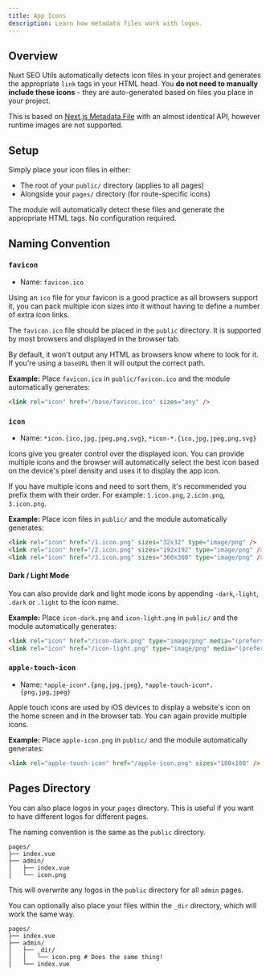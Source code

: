 ```yaml
---
title: App Icons
description: Learn how metadata files work with logos.
---
```


## Overview

Nuxt SEO Utils automatically detects icon files in your project and generates the appropriate `link` tags in your HTML head. You **do not need to manually include these icons** - they are auto-generated based on files you place in your project.

This is based on [Next.js Metadata File](https://nextjs.org/docs/app/api-reference/file-conventions/metadata/app-icons) with an almost identical API, however runtime images are not supported.

## Setup

Simply place your icon files in either:
- The root of your `public/` directory (applies to all pages)
- Alongside your `pages/` directory (for route-specific icons)

The module will automatically detect these files and generate the appropriate HTML tags. No configuration required.

## Naming Convention

### `favicon`

- Name: `favicon.ico`

Using an `ico` file for your favicon is a good practice as all browsers support it, you can pack multiple icon sizes
into it without having to define a number of extra icon links.

The `favicon.ico` file should be placed in the `public` directory. It is supported by most browsers and displayed in the browser tab.

By default, it won't output any HTML as browsers know where to look for it. If you're using a `baseURL` then it will output the correct path.

**Example:** Place `favicon.ico` in `public/favicon.ico` and the module automatically generates:

```html [head output]
<link rel="icon" href="/base/favicon.ico" sizes="any" />
```

### `icon`

- Name: `*icon.{ico,jpg,jpeg,png,svg}`, `*icon-*.{ico,jpg,jpeg,png,svg}`

Icons give you greater control over the displayed icon. You can provide multiple icons and
the browser will automatically select the best icon based on the device's pixel density and uses it to display the app icon.

If you have multiple icons and need to sort them, it's recommended you prefix them with their order. For example:
`1.icon.png`, `2.icon.png`, `3.icon.png`.

**Example:** Place icon files in `public/` and the module automatically generates:

```html [head output]
<link rel="icon" href="/1.icon.png" sizes="32x32" type="image/png" />
<link rel="icon" href="/2.icon.png" sizes="192x192" type="image/png" />
<link rel="icon" href="/3.icon.png" sizes="360x360" type="image/png" />
```

#### Dark / Light Mode

You can also provide dark and light mode icons by appending `-dark`,`-light`, `.dark` or `.light` to the icon name.

**Example:** Place `icon-dark.png` and `icon-light.png` in `public/` and the module automatically generates:

```html [head output]
<link rel="icon" href="/icon-dark.png" type="image/png" media="(prefers-color-scheme: dark)" />
<link rel="icon" href="/icon-light.png" type="image/png" media="(prefers-color-scheme: light)" />
```

### `apple-touch-icon`

- Name: `*apple-icon*.{png,jpg,jpeg}`, `*apple-touch-icon*.{png,jpg,jpeg}`

Apple touch icons are used by iOS devices to display a website's icon on the home screen and in the browser tab. You can again provide
multiple icons.

**Example:** Place `apple-icon.png` in `public/` and the module automatically generates:

```html [head output]
<link rel="apple-touch-icon" href="/apple-icon.png" sizes="180x180" />
```

## Pages Directory

You can also place logos in your `pages` directory. This is useful if you want to have different logos for different pages.

The naming convention is the same as the `public` directory.

```dir
pages/
├── index.vue
├── admin/
│   ├── index.vue
│   └── icon.png
```

This will overwrite any logos in the `public` directory for all `admin` pages.

You can optionally also place your files within the `_dir` directory, which will work the same way.

```dir
pages/
├── index.vue
├── admin/
│   ├── _dir/
│   │   └── icon.png # Does the same thing!
│   └── index.vue
```
